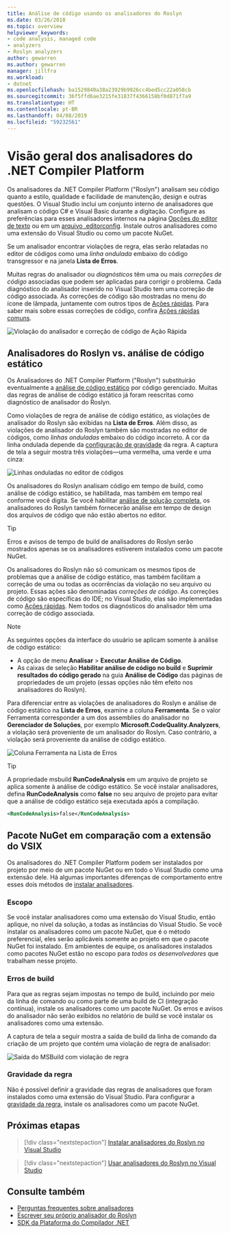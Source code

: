 ```yaml
---
title: Análise de código usando os analisadores do Roslyn
ms.date: 03/26/2018
ms.topic: overview
helpviewer_keywords:
- code analysis, managed code
- analyzers
- Roslyn analyzers
author: gewarren
ms.author: gewarren
manager: jillfra
ms.workload:
- dotnet
ms.openlocfilehash: ba1529840a38a23929b9926cc4bed5cc22a058cb
ms.sourcegitcommit: 36f5ffd6ae3215fe31837f4366158bf0d871f7a9
ms.translationtype: HT
ms.contentlocale: pt-BR
ms.lasthandoff: 04/08/2019
ms.locfileid: "59232561"
---
```

# <a name="overview-of-net-compiler-platform-analyzers"></a>Visão geral dos analisadores do .NET Compiler Platform

Os analisadores da .NET Compiler Platform ("Roslyn") analisam seu código quanto a estilo, qualidade e facilidade de manutenção, design e outras questões. O Visual Studio inclui um conjunto interno de analisadores que analisam o código C# e Visual Basic durante a digitação. Configure as preferências para esses analisadores internos na página [Opções do editor de texto](../ide/code-styles-and-quick-actions.md) ou em um [arquivo .editorconfig](../ide/editorconfig-code-style-settings-reference.md). Instale outros analisadores como uma extensão do Visual Studio ou como um pacote NuGet.

Se um analisador encontrar violações de regra, elas serão relatadas no editor de códigos como uma *linha ondulada* embaixo do código transgressor e na janela **Lista de Erros**.

Muitas regras do analisador ou *diagnósticos* têm uma ou mais *correções de código* associadas que podem ser aplicadas para corrigir o problema. Cada diagnóstico do analisador inserido no Visual Studio tem uma correção de código associada. As correções de código são mostradas no menu do ícone de lâmpada, juntamente com outros tipos de [Ações rápidas](../ide/quick-actions.md). Para saber mais sobre essas correções de código, confira [Ações rápidas comuns](../ide/common-quick-actions.md).

![Violação do analisador e correção de código de Ação Rápida](../code-quality/media/built-in-analyzer-code-fix.png)

## <a name="roslyn-analyzers-vs-static-code-analysis"></a>Analisadores do Roslyn vs. análise de código estático

Os Analisadores do .NET Compiler Platform ("Roslyn") substituirão eventualmente a [análise de código estático](../code-quality/code-analysis-for-managed-code-overview.md) por código gerenciado. Muitas das regras de análise de código estático já foram reescritas como diagnóstico de analisador do Roslyn.

Como violações de regra de análise de código estático, as violações de analisador do Roslyn são exibidas na **Lista de Erros**. Além disso, as violações de analisador do Roslyn também são mostradas no editor de códigos, como *linhas onduladas* embaixo do código incorreto. A cor da linha ondulada depende da [configuração de gravidade](../code-quality/use-roslyn-analyzers.md#rule-severity) da regra. A captura de tela a seguir mostra três violações&mdash;uma vermelha, uma verde e uma cinza:

![Linhas onduladas no editor de códigos](media/diagnostics-severity-colors.png)

Os analisadores do Roslyn analisam código em tempo de build, como análise de código estático, se habilitada, mas também em tempo real conforme você digita. Se você habilitar [análise de solução completa](../code-quality/how-to-enable-and-disable-full-solution-analysis-for-managed-code.md#to-toggle-full-solution-analysis), os analisadores do Roslyn também fornecerão análise em tempo de design dos arquivos de código que não estão abertos no editor.

> [!TIP]
> Erros e avisos de tempo de build de analisadores do Roslyn serão mostrados apenas se os analisadores estiverem instalados como um pacote NuGet.

Os analisadores do Roslyn não só comunicam os mesmos tipos de problemas que a análise de código estático, mas também facilitam a correção de uma ou todas as ocorrências da violação no seu arquivo ou projeto. Essas ações são denominadas *correções de código*. As correções de código são específicas do IDE; no Visual Studio, elas são implementadas como [Ações rápidas](../ide/quick-actions.md). Nem todos os diagnósticos do analisador têm uma correção de código associada.

> [!NOTE]
> As seguintes opções da interface do usuário se aplicam somente à análise de código estático:
>
> - A opção de menu **Analisar** > **Executar Análise de Código**.
> - As caixas de seleção **Habilitar análise de código no build** e **Suprimir resultados do código gerado** na guia **Análise de Código** das páginas de propriedades de um projeto (essas opções não têm efeito nos analisadores do Roslyn).

Para diferenciar entre as violações de analisadores do Roslyn e análise de código estático na **Lista de Erros**, examine a coluna **Ferramenta**. Se o valor Ferramenta corresponder a um dos assemblies do analisador no **Gerenciador de Soluções**, por exemplo **Microsoft.CodeQuality.Analyzers**, a violação será proveniente de um analisador do Roslyn. Caso contrário, a violação será proveniente da análise de código estático.

![Coluna Ferramenta na Lista de Erros](media/code-analysis-tool-in-error-list.png)

> [!TIP]
> A propriedade msbuild **RunCodeAnalysis** em um arquivo de projeto se aplica somente à análise de código estático. Se você instalar analisadores, defina **RunCodeAnalysis** como **false** no seu arquivo de projeto para evitar que a análise de código estático seja executada após a compilação.
>
> ```xml
> <RunCodeAnalysis>false</RunCodeAnalysis>
> ```

## <a name="nuget-package-versus-vsix-extension"></a>Pacote NuGet em comparação com a extensão do VSIX

Os analisadores do .NET Compiler Platform podem ser instalados por projeto por meio de um pacote NuGet ou em todo o Visual Studio como uma extensão dele. Há algumas importantes diferenças de comportamento entre esses dois métodos de [instalar analisadores](../code-quality/install-roslyn-analyzers.md).

### <a name="scope"></a>Escopo

Se você instalar analisadores como uma extensão do Visual Studio, então aplique, no nível da solução, a todas as instâncias do Visual Studio. Se você instalar os analisadores como um pacote NuGet, que é o método preferencial, eles serão aplicáveis somente ao projeto em que o pacote NuGet foi instalado. Em ambientes de equipe, os analisadores instalados como pacotes NuGet estão no escopo para *todos os desenvolvedores* que trabalham nesse projeto.

### <a name="build-errors"></a>Erros de build

Para que as regras sejam impostas no tempo de build, incluindo por meio da linha de comando ou como parte de uma build de CI (integração contínua), instale os analisadores como um pacote NuGet. Os erros e avisos do analisador não serão exibidos no relatório de build se você instalar os analisadores como uma extensão.

A captura de tela a seguir mostra a saída de build da linha de comando da criação de um projeto que contém uma violação de regra de analisador:

![Saída do MSBuild com violação de regra](media/command-line-build-analyzers.png)

### <a name="rule-severity"></a>Gravidade da regra

Não é possível definir a gravidade das regras de analisadores que foram instalados como uma extensão do Visual Studio. Para configurar a [gravidade da regra](../code-quality/use-roslyn-analyzers.md#rule-severity), instale os analisadores como um pacote NuGet.

## <a name="next-steps"></a>Próximas etapas

> [!div class="nextstepaction"]
> [Instalar analisadores do Roslyn no Visual Studio](../code-quality/install-roslyn-analyzers.md)

> [!div class="nextstepaction"]
> [Usar analisadores do Roslyn no Visual Studio](../code-quality/use-roslyn-analyzers.md)

## <a name="see-also"></a>Consulte também

- [Perguntas frequentes sobre analisadores](analyzers-faq.md)
- [Escrever seu próprio analisador do Roslyn](../extensibility/getting-started-with-roslyn-analyzers.md)
- [SDK da Plataforma do Compilador .NET](/dotnet/csharp/roslyn-sdk/)